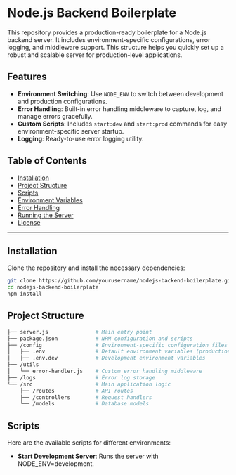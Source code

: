 # Node.js Backend Boilerplate

This repository provides a production-ready boilerplate for a Node.js backend server. It includes environment-specific configurations, error logging, and middleware support. This structure helps you quickly set up a robust and scalable server for production-level applications.

## Features

- **Environment Switching**: Use `NODE_ENV` to switch between development and production configurations.
- **Error Handling**: Built-in error handling middleware to capture, log, and manage errors gracefully.
- **Custom Scripts**: Includes `start:dev` and `start:prod` commands for easy environment-specific server startup.
- **Logging**: Ready-to-use error logging utility.

## Table of Contents

- [Installation](#installation)
- [Project Structure](#project-structure)
- [Scripts](#scripts)
- [Environment Variables](#environment-variables)
- [Error Handling](#error-handling)
- [Running the Server](#running-the-server)
- [License](#license)

---

## Installation

Clone the repository and install the necessary dependencies:

```bash
git clone https://github.com/yourusername/nodejs-backend-boilerplate.git
cd nodejs-backend-boilerplate
npm install
```

## Project Structure

```bash
├── server.js               # Main entry point
├── package.json            # NPM configuration and scripts
├── /config                 # Environment-specific configuration files
│   ├── .env                # Default environment variables (production)
│   ├── .env.dev            # Development environment variables
├── /utils
│   └── error-handler.js    # Custom error handling middleware
├── /logs                   # Error log storage
└── /src                    # Main application logic
    ├── /routes             # API routes
    ├── /controllers        # Request handlers
    └── /models             # Database models
```

## Scripts

Here are the available scripts for different environments:

- **Start Development Server**: Runs the server with NODE_ENV=development.